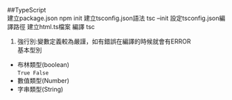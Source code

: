 ##TypeScript    
建立package.json npm init
建立tsconfig.json語法 tsc –init
設定tsconfig.json編譯路徑
建立html.ts檔案
編譯 tsc

1.	強行別:變數定義較為嚴謹，如有錯誤在編譯的時候就會有ERROR  
基本型別  
*  布林類型(boolean)  
``` True False ```   
*  數值類型(Number)
*  字串類型(String)
